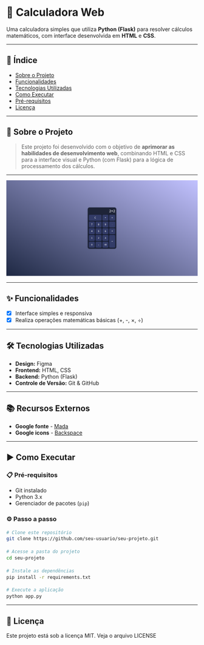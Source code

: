 # 🚀 Calculadora Web

Uma calculadora simples que utiliza **Python (Flask)** para resolver cálculos matemáticos, com interface desenvolvida em **HTML** e **CSS**.

---

## 📌 Índice
- [Sobre o Projeto](#-sobre-o-projeto)
- [Funcionalidades](#-funcionalidades)
- [Tecnologias Utilizadas](#-tecnologias-utilizadas)
- [Como Executar](#-como-executar)
- [Pré-requisitos](#-pré-requisitos)
- [Licença](#-licença)

---

## 📖 Sobre o Projeto
> Este projeto foi desenvolvido com o objetivo de **aprimorar as habilidades de desenvolvimento web**, combinando HTML e CSS para a interface visual e Python (com Flask) para a lógica de processamento dos cálculos.

---

![Exemplo da Calculadora](./docs/calculator-screenshot.png)

---

## ✨ Funcionalidades
- [x] Interface simples e responsiva  
- [x] Realiza operações matemáticas básicas (+, -, ×, ÷)  

---

## 🛠 Tecnologias Utilizadas
- **Design:** Figma  
- **Frontend:** HTML, CSS  
- **Backend:** Python (Flask)  
- **Controle de Versão:** Git & GitHub  

--- 

## 📚 Recursos Externos

- **Google fonte** - [Mada](https://fonts.google.com/specimen/Mada?query=Mada)
- **Google icons** - [Backspace](https://fonts.google.com/icons?query=Mada&selected=Material+Symbols+Outlined:backspace:FILL@0;wght@400;GRAD@0;opsz@24&icon.query=backspace&icon.size=24&icon.color=%23e3e3e3])


---

## ▶️ Como Executar

### 📋 Pré-requisitos
- Git instalado  
- Python 3.x  
- Gerenciador de pacotes (`pip`)  

### ⚙️ Passo a passo
```bash
# Clone este repositório
git clone https://github.com/seu-usuario/seu-projeto.git

# Acesse a pasta do projeto
cd seu-projeto

# Instale as dependências
pip install -r requirements.txt

# Execute a aplicação
python app.py
```

---

## 📜 Licença
Este projeto está sob a licença MIT. Veja o arquivo LICENSE